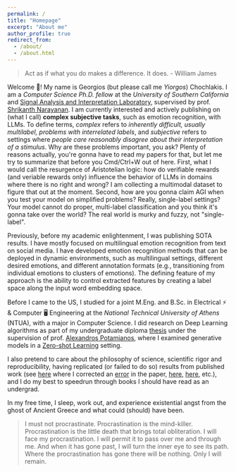 ```yaml
---
permalink: /
title: "Homepage"
excerpt: "About me"
author_profile: true
redirect_from: 
  - /about/
  - /about.html
---
```


> Act as if what you do makes a difference. It does.
\- William James

Welcome 👋! My name is Georgios (but please call me *Yiorgos*) Chochlakis. I am a *Computer Science Ph.D. fellow* at the *University of Southern California* and [Signal Analysis and Interpretation Laboratory](https://sail.usc.edu/), supervised by prof. [Shrikanth Narayanan](https://sail.usc.edu/people/shri.php). I am currently interested and actively publishing on (what I call) **complex subjective tasks**, such as emotion recognition, with LLMs. To define terms, *complex* refers to *inherently difficult, usually multilabel, problems with interrelated labels*, and *subjective* refers to settings where *people care reasonably disagree about their interpretation of a stimulus*. Why are these problems important, you ask? Plenty of reasons actually, you're gonna have to read my papers for that, but let me try to summarize that before you Cmd/Ctrl+W out of here. First, what I would call the resurgence of Aristotelian logic: how do verifiable rewards (and veriable rewards only) influence the behavior of LLMs in domains where there is no right and wrong? I am collecting a multimodal dataset to figure that out at the moment. Second, how are you gonna claim AGI when you test your model on simplified problems? Really, single-label settings? Your model cannot do proper, multi-label classification and you think it's gonna take over the world? The real world is murky and fuzzy, not "single-label".

Previously, before my academic enlightenment, I was publishing SOTA results. I have mostly focused on multilingual emotion recognition from text on social media. I have developed emotion recognition methods that can be deployed in dynamic environments, such as multilingual settings, different desired emotions, and different annotation formats (e.g., transitioning from individual emotions to clusters of emotions). The defining feature of my approach is the ability to control extracted features by creating a label space along the input word embedding space.

Before I came to the US, I studied for a joint M.Eng. and B.Sc. in Electrical ⚡ & Computer 🖥️ Engineering at the *National Technical University of Athens* (NTUA), with a major in Computer Science. I did research on Deep Learning algorithms as part of my undergraduate diploma [thesis](http://artemis.cslab.ece.ntua.gr:8080/jspui/handle/123456789/17793) under the supervision of prof. [Alexandros Potamianos](https://slp.cs.ece.ntua.gr/potam/), where I examined generative models in a [Zero-shot Learning](https://en.wikipedia.org/wiki/Zero-shot_learning) setting.

I also pretend to care about the philosophy of science, scientific rigor and reproducibility, having replicated (or failed to do so) results from published work (see [here](https://github.com/gchochla/Deep-Representations-of-Visual-Descriptions) where I corrected an [error](https://github.com/gchochla/Deep-Representations-of-Visual-Descriptions/commit/bb5cfa3d27a7677bbbf16896a1917e9b5227596e) in the paper, [here](https://github.com/gchochla/capsules-utils), [here](https://github.com/gchochla/stackgan-pp), etc.), and I do my best to speedrun through books I should have read as an undergrad.

In my free time, I sleep, work out, and experience existential angst from the ghost of Ancient Greece and what could (should) have been.

> I must not procrastinate. Procrastination is the mind-killer. Procrastination is the little death that brings total obliteration. I will face my procrastination. I will permit it to pass over me and through me. And when it has gone past, I will turn the inner eye to see its path. Where the procrastination has gone there will be nothing. Only I will remain.
